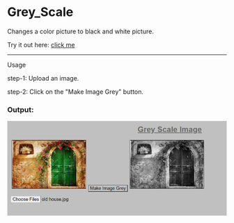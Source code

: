 # Grey_Scale

Changes a color picture to black and white picture.

Try it out here: [click me](https://codepen.io/harshasri_7/full/dyWWWmL)

---------------
Usage

step-1: Upload an image.

step-2: Click on the "Make Image Grey" button.

### Output:
![alt text](https://github.com/HarshaSri-Sameera/Grey_Scale/blob/main/sample_image.png "sample output")

